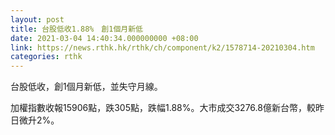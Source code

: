 ```yaml
---
layout: post
title: 台股低收1.88%　創1個月新低
date: 2021-03-04 14:40:34.000000000 +08:00
link: https://news.rthk.hk/rthk/ch/component/k2/1578714-20210304.htm
categories: rthk
---
```


台股低收，創1個月新低，並失守月線。

加權指數收報15906點，跌305點，跌幅1.88%。大市成交3276.8億新台幣，較昨日微升2%。
